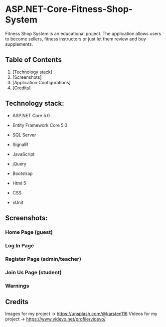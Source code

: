 # ASP.NET-Core-Fitness-Shop-System
Fitness Shop System is an educational project. The application allows users to become sellers, fitness instructors or just let them review and buy supplements.

## Table of Contents
1. [Technology stack]
2. [Screenshots]
3. [Application Configurations]
4. [Credits]

## Technology stack:

- ASP.NET Core 5.0

- Entity Framework Core 5.0

- SQL Server

- SignalR

- JavaScript

- jQuery

- Bootstrap

- Html 5

- CSS

- xUnit

## Screenshots:

### Home Page (guest)

### Log In Page 

### Register Page (admin/teacher)

### Join Us Page (student)

### Warnings

## Credits

Images for my project -> https://unsplash.com/@karsten116
Videos for my project -> https://www.videvo.net/profile/videvo/
